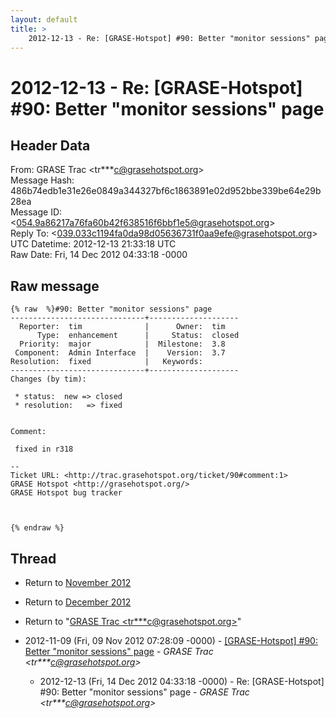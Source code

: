 ```yaml
---
layout: default
title: >
    2012-12-13 - Re: [GRASE-Hotspot] #90: Better "monitor sessions" page
---
```


# 2012-12-13 - Re: [GRASE-Hotspot] #90: Better "monitor sessions" page

## Header Data

From: GRASE Trac \<tr***c@grasehotspot.org\><br>
Message Hash: 486b74edb1e31e26e0849a344327bf6c1863891e02d952bbe339be64e29b28ea<br>
Message ID: \<054.9a86217a76fa60b42f638516f6bbf1e5@grasehotspot.org\><br>
Reply To: \<039.033c1194fa0da98d05636731f0aa9efe@grasehotspot.org\><br>
UTC Datetime: 2012-12-13 21:33:18 UTC<br>
Raw Date: Fri, 14 Dec 2012 04:33:18 -0000<br>

## Raw message

```
{% raw  %}#90: Better "monitor sessions" page
------------------------------+--------------------
  Reporter:  tim              |      Owner:  tim
      Type:  enhancement      |     Status:  closed
  Priority:  major            |  Milestone:  3.8
 Component:  Admin Interface  |    Version:  3.7
Resolution:  fixed            |   Keywords:
------------------------------+--------------------
Changes (by tim):

 * status:  new => closed
 * resolution:   => fixed


Comment:

 fixed in r318

-- 
Ticket URL: <http://trac.grasehotspot.org/ticket/90#comment:1>
GRASE Hotspot <http://grasehotspot.org/>
GRASE Hotspot bug tracker



{% endraw %}
```

## Thread

+ Return to [November 2012](/archive/2012/11)
+ Return to [December 2012](/archive/2012/12)

+ Return to "[GRASE Trac <tr***c<span>@</span>grasehotspot.org>](/authors/tr___c_at_grasehotspot_org)"

+ 2012-11-09 (Fri, 09 Nov 2012 07:28:09 -0000) - [[GRASE-Hotspot]  #90: Better "monitor sessions" page](/archive/2012/11/db1b03e9275c76e641fdae6f5f6cfd62cf2f42318d1490aa493730582a412791) - _GRASE Trac \<tr***c@grasehotspot.org\>_
  + 2012-12-13 (Fri, 14 Dec 2012 04:33:18 -0000) - Re: [GRASE-Hotspot] #90: Better "monitor sessions" page - _GRASE Trac \<tr***c@grasehotspot.org\>_

